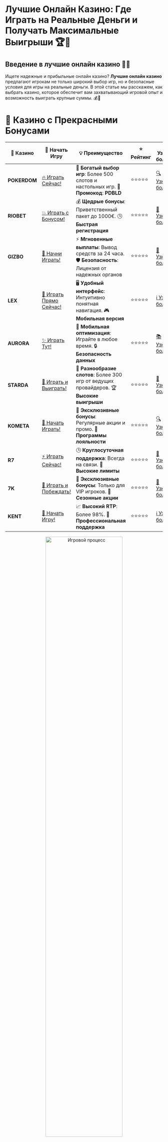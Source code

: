 # **Лучшие Онлайн Казино: Где Играть на Реальные Деньги и Получать Максимальные Выигрыши 🏆🎰**

## Введение в **лучшие онлайн казино** 🌟💸

Ищете надежные и прибыльные онлайн казино? **Лучшие онлайн казино** предлагают игрокам не только широкий выбор игр, но и безопасные условия для игры на реальные деньги. В этой статье мы расскажем, как выбрать казино, которое обеспечит вам захватывающий игровой опыт и возможность выиграть крупные суммы. 💰🎲

# 🌟 Казино с Прекрасными Бонусами

| 🎲 **Казино** | 🔗 **Начать Игру** | 💡 **Преимущество** | ⭐ **Рейтинг** | 🔗 **Узнать больше** | 🆕 **Новая информация** |
|--------------|---------------------|---------------------|----------------|----------------------|-------------------------|
| **POKERDOM**  | [🔥 Играть Сейчас!](https://brandplay.link/4k77v2yx) | 🎉 **Богатый выбор игр**: Более 500 слотов и настольных игр. 🎁 **Промокод**: **PDBLD** | ⭐⭐⭐⭐⭐ | [🔍 Узнать больше](https://brandplay.link/4k77v2yx) | 🏆 **Победители турниров** получают эксклюзивные подарки! |
| **RIOBET**    | [💥 Играть с Бонусом!](https://brandplay.link/7xBLTPyj) | 💰 **Щедрые бонусы**: Приветственный пакет до 1000€. 🕒 **Быстрая регистрация** | ⭐⭐⭐⭐⭐ | [📖 Узнать больше](https://brandplay.link/7xBLTPyj) | 💬 **Поддержка 24/7** для комфортной игры в любое время! |
| **GIZBO**     | [🚀 Начни Играть!](https://brandplay.link/bprXw4YV) | ⚡ **Мгновенные выплаты**: Вывод средств за 24 часа. 🛡️ **Безопасность**: Лицензия от надежных органов | ⭐⭐⭐⭐⭐ | [📝 Узнать больше](https://brandplay.link/bprXw4YV) | 🔒 **SSL-шифрование** для максимальной безопасности данных игроков. |
| **LEX**       | [💎 Играть Прямо Сейчас!](https://brandplay.link/zW4hdDFV) | 🖥️ **Удобный интерфейс**: Интуитивно понятная навигация. 🎮 **Мобильная версия** | ⭐⭐⭐⭐⭐ | [ℹ️ Узнать больше](https://brandplay.link/zW4hdDFV) | 📱 **Поддержка всех мобильных устройств** для удобства игры в любом месте. |
| **AURORA**    | [✨ Играть Тут!](https://10trafic-stat2.com/click/668546556bcc6313411604bd/6766/13032/subaccount) | 📱 **Мобильная оптимизация**: Играйте в любое время. 🔒 **Безопасность данных** | ⭐⭐⭐⭐⭐ | [📚 Узнать больше](https://10trafic-stat2.com/click/668546556bcc6313411604bd/6766/13032/subaccount) | 🌍 **Международная лицензия** на деятельность в разных странах. |
| **STARDА**    | [🎉 Играть и Выиграть!](https://brandplay.link/fB7xwRFL) | 🎰 **Разнообразие слотов**: Более 300 игр от ведущих провайдеров. 🏆 **Высокие выигрыши** | ⭐⭐⭐⭐⭐ | [🔎 Узнать больше](https://brandplay.link/fB7xwRFL) | 🎉 **Ежемесячные турниры** с крупными призами! |
| **KOMETA**    | [🎁 Начать Играть!](https://brandplay.link/8ZymQJV8) | 🎁 **Эксклюзивные бонусы**: Регулярные акции и промо. 🔄 **Программы лояльности** | ⭐⭐⭐⭐⭐ | [🔍 Узнать больше](https://brandplay.link/8ZymQJV8) | 🌟 **Персонализированные предложения** для долгосрочных игроков. |
| **R7**        | [⚡ Играть Сейчас!](https://brandplay.link/bMd3Yjsw) | 🕒 **Круглосуточная поддержка**: Всегда на связи. 💸 **Высокие лимиты** | ⭐⭐⭐⭐⭐ | [📖 Узнать больше](https://brandplay.link/bMd3Yjsw) | 🎯 **Рейтинг игроков** для лучших участников. |
| **7K**        | [🎯 Играть и Побеждать!](https://brandplay.link/BvQyFShp) | 🌟 **Эксклюзивные бонусы**: Только для VIP игроков. 🎉 **Сезонные акции** | ⭐⭐⭐⭐⭐ | [📝 Узнать больше](https://brandplay.link/BvQyFShp) | 🥇 **Особые привилегии** для постоянных игроков. |
| **KENT**      | [🔑 Начать Игру!](https://brandplay.link/Fv2WP3js) | 📈 **Высокий RTP**: Более 98%. 💼 **Профессиональная поддержка** | ⭐⭐⭐⭐⭐ | [ℹ️ Узнать больше](https://brandplay.link/Fv2WP3js) | 💬 **Поддержка на нескольких языках** для удобства игроков. |

<div align="center"> <img src="https://i.pinimg.com/originals/1d/b3/25/1db325483acbe642c6d4e6fdd73a4988.gif" alt="Игровой процесс" width="70%"> </div>
---

# 🚀 Быстрые Выигрыши и Поддержка

| 🎲 **Казино** | 🔗 **Начать Игру** | 💡 **Преимущество** | ⭐ **Рейтинг** | 🔗 **Узнать больше** | 🆕 **Новая информация** |
|--------------|---------------------|---------------------|----------------|----------------------|-------------------------|
| **GAMA**      | [🎯 Играть Прямо Сейчас!](https://brandplay.link/j6NMKsDz) | 🔍 **Интуитивный интерфейс**: Легкость использования. 🏅 **Престижные турниры** | ⭐⭐⭐⭐☆ | [🔎 Узнать больше](https://brandplay.link/j6NMKsDz) | 🏆 **Турниры с большими призами** каждый месяц. |
| **ONION**     | [💥 Играть и Выигрывать!](https://brandplay.link/zBGRVpQ9) | 🤑 **Низкие ставки**: Идеально для начинающих. 🔄 **Быстрые выводы** | ⭐⭐⭐⭐☆ | [🔍 Узнать больше](https://brandplay.link/zBGRVpQ9) | 🎮 **Казино для новичков** с простыми правилами. |
| **ЧЕМПИОН**   | [🏅 Играть в Турнире!](https://temon-gter.cfd/go/lRq?p80412p304504pcc44t17455) | 🏅 **Лояльная программа**: Награды за активность. 🎁 **Ежемесячные бонусы** | ⭐⭐⭐⭐☆ | [📖 Узнать больше](https://temon-gter.cfd/go/lRq?p80412p304504pcc44t17455) | 🥇 **Турниры и лояльность** — каждый шаг вознаграждается. |
| **VAVADA**    | [🚀 Играть Без Ожидания!](https://vavadapartner.pro/?promo=ea5c9275-6854-4505-94fc-95ab18221945-linkb2) | 🚀 **Быстрая регистрация**: Начните играть мгновенно. 🔐 **Безопасные транзакции** | ⭐⭐⭐⭐☆ | [📝 Узнать больше](https://vavadapartner.pro/?promo=ea5c9275-6854-4505-94fc-95ab18221945-linkb2) | 🏆 **Программа для новых игроков** с бонусами за регистрацию. |
| **FRIENDS**   | [🎉 Играть и Развлекаться!](https://gofriends.mba/linkb2) | 🤝 **Социальные игры**: Играйте с друзьями. 🌐 **Мультиплатформенность** | ⭐⭐⭐⭐☆ | [ℹ️ Узнать больше](https://gofriends.mba/linkb2) | 🎮 **Играйте с друзьями** и зарабатывайте бонусы за совместные действия. |
| **1WIN**      | [⚡ Играть и Выигрывать!](https://brandplay.link/smXVpBbG) | 🏆 **Спортивные ставки**: Широкий выбор видов спорта. 💵 **Высокие коэффициенты** | ⭐⭐⭐⭐☆ | [📚 Узнать больше](https://brandplay.link/smXVpBbG) | ⚽ **Бонусы на спортивные ставки** для активных игроков. |
| **DRIP**      | [💥 Играть Сразу!](https://drp-ircp01.com/c07e6a3db) | 🌐 **Инновационные игры**: Новейшие игровые технологии. 🛡️ **Высокая безопасность** | ⭐⭐⭐⭐☆ | [🔎 Узнать больше](https://drp-ircp01.com/c07e6a3db) | 🔧 **Инновационные функции** для удобства игры. |
| **JOYCASINO** | [🎰 Играть И Побеждать!](https://rpc30.call2me.pro/?/ru/registration?apkpop=0&partner=p24970p3291217pc98f) | 🎁 **Приятные бонусы**: Ежедневные акции и подарки. 🕹️ **Разнообразие игр** | ⭐⭐⭐⭐☆ | [🔍 Узнать больше](https://rpc30.call2me.pro/?/ru/registration?apkpop=0&partner=p24970p3291217pc98f) | 🎉 **Щедрые фриспины** для новых игроков. |
| **PLAYFORTUNA** | [🔥 Играть С Бонусом!](https://fortunapromo.net/alt/playfortuna/registration?0dc4a9362a71feb7e3f165fb8e766f70) | 🎉 **Регулярные акции**: Бонусы, фриспины и многое другое. 🏅 **Турниры** | ⭐⭐⭐⭐☆ | [📚 Узнать больше](https://fortunapromo.net/alt/playfortuna/registration?0dc4a9362a71feb7e3f165fb8e766f70) | 🎯 **Выгодные предложения** на популярные игры. |
| **SYKAA**     | [💸 Играть Сейчас!](https://s-two-way.com/?source=linkb2&pid=30697) | 💸 **Доступные ставки**: Идеально для новичков. 🎁 **Щедрые бонусы** | ⭐⭐⭐⭐☆ | [🔍 Узнать больше](https://s-two-way.com/?source=linkb2&pid=30697) | 💥 **Акции с большими бонусами** для новичков и опытных игроков. |

<div align="center"> <img src="https://schaeffers-cdn.s3.amazonaws.com/images/default-source/schaeffers-cdn-images/default-images/sectors/bigstock-casino-gambling-concept-with-f-369012793.jpg?sfvrsn=493ad806_4" alt="Игровой процесс" width="70%"> </div>
---

# 💸 Казино с Привлекательными Программами Лояльности

| 🎲 **Казино** | 🔗 **Начать Игру** | 💡 **Преимущество** | ⭐ **Рейтинг** | 🔗 **Узнать больше** | 🆕 **Новая информация** |
|--------------|---------------------|---------------------|----------------|----------------------|-------------------------|
| **KOMETA**    | [🎯 Начни Играть!](https://brandplay.link/8ZymQJV8) | 🎁 **Эксклюзивные бонусы**: Регулярные акции и промо. 🔄 **Программы лояльности** | ⭐⭐⭐⭐⭐ | [🔍 Узнать больше](https://brandplay.link/8ZymQJV8) | 🌟 **Персонализированные предложения** для долгосрочных игроков. |
| **1Xslots**   | [🏅 Играть Прямо Сейчас!](https://brandplay.link/hSB1khtr) | 🎉 **Множество акций**: Еженедельные бонусы и турниры. 🛡️ **Безопасность** | ⭐⭐⭐⭐⭐ | [📚 Узнать больше](https://brandplay.link/hSB1khtr) | 🏅 **Награды за активность**: участники программы лояльности получают специальные привилегии. |
| **R7**        | [🚀 Играть Сейчас!](https://brandplay.link/bMd3Yjsw) | 🕒 **Круглосуточная поддержка**: Всегда на связи. 💸 **Высокие лимиты** | ⭐⭐⭐⭐⭐ | [📖 Узнать больше](https://brandplay.link/bMd3Yjsw) | 💬 **VIP-поддержка** для постоянных игроков с приоритетом. |

<div align="center"> <img src="https://i.pinimg.com/originals/1d/b3/25/1db325483acbe642c6d4e6fdd73a4988.gif" alt="Игровой процесс" width="70%"> </div>
---

---

## Как выбрать **лучшие онлайн казино**? 🧐🔍

### 1. **Лицензия и безопасность** 🔐🎮

Перед тем как начать играть, обязательно убедитесь, что казино имеет действующую лицензию от авторитетных органов (например, Curacao, Malta Gaming Authority, UK Gambling Commission). Это гарантирует безопасность ваших данных и честность игр.

### 2. **Широкий выбор игр** 🎰💥

**Лучшие онлайн казино** предлагают разнообразие игр: от классических слотов и настольных игр до инновационных видеослотов с бонусами, фриспинами и прогрессивными джекпотами. Чем больше выбор, тем интереснее игра!

### 3. **Бонусы и акции** 🎁✨

Не забывайте обращать внимание на бонусные предложения. **Лучшие онлайн казино** предлагают щедрые бонусы на первый депозит, фриспины и другие привилегии для новичков и постоянных игроков. Приятные бонусы помогут увеличить ваш банкролл и продлить удовольствие от игры.

### 4. **Методы пополнения и вывода средств** 💳💸

Современные онлайн казино предлагают широкий выбор способов пополнения и вывода средств: банковские карты, электронные кошельки, криптовалюты и другие удобные способы. Убедитесь, что казино поддерживает удобные и быстрые способы перевода средств.

---

## Преимущества **лучших онлайн казино** 🏅🎰

### 1. **Высокие шансы на выигрыш** 🏆🎯

**Лучшие онлайн казино** предлагают слоты с высоким RTP (возвратом игроку), что увеличивает шансы на выигрыш. Эти казино также предоставляют джекпоты и бонусные игры, которые могут принести крупные суммы.

### 2. **Безопасность и честность** 🔒🎮

Проверенные казино используют технологии шифрования для защиты личных данных игроков и обеспечивают честность игровых процессов. Все игры проходят сертификацию и регулярно проверяются независимыми аудиторами.

### 3. **Круглосуточная поддержка** 💬🕒

**Лучшие онлайн казино** предоставляют профессиональную службу поддержки, которая готова помочь вам в любое время дня и ночи. Это гарантирует, что вы всегда получите помощь в случае возникновения проблем.

### 4. **Разнообразие бонусов** 🎁🎉

Щедрые бонусы — неотъемлемая часть **лучших онлайн казино**. В таких казино вы можете ожидать бонусы за регистрацию, бонусы на депозиты, кэшбек и другие предложения, которые помогут вам удвоить или утроить свой банкролл.

---

## Где найти **лучшие онлайн казино**? 🏆🌐

### 1. **Pokerdom** 🎮💰

- **Лицензия**: Curacao eGaming
- **Особенности**: Большой выбор слотов и настольных игр, щедрые бонусы и акции.
- **Методы пополнения**: Банковские карты, электронные кошельки, криптовалюты.

#### Преимущества:
- Отличные условия для новичков.
- Множество акций и турниров.
- Быстрые выплаты и безопасные переводы.

---

### 2. **Riobet** 🎰🎉

- **Лицензия**: Malta Gaming Authority
- **Особенности**: Регулярные бонусы и акции, поддержка популярных слотов и настольных игр.
- **Методы пополнения**: Visa, MasterCard, Skrill, Neteller.

#### Преимущества:
- Высокие RTP на популярных слотах.
- Поддержка различных платежных систем.
- Надежная защита данных игроков.

---

### 3. **Gizbo** 💸🎲

- **Лицензия**: UK Gambling Commission
- **Особенности**: Широкий выбор игр, быстрые выплаты, привлекательно оформленный интерфейс.
- **Методы пополнения**: Банковские карты, электронные кошельки.

#### Преимущества:
- Большой выбор слотов с бонусами и джекпотами.
- Мгновенные выплаты.
- Простой и удобный интерфейс.

---

### 4. **LEX** 🌟🎰

- **Лицензия**: Curacao eGaming
- **Особенности**: Современный сайт, эксклюзивные игры и щедрые бонусы для новых игроков.
- **Методы пополнения**: Visa, MasterCard, Skrill.

#### Преимущества:
- Удобная навигация по сайту.
- Множество бонусных предложений.
- Высокий RTP на большинстве игр.

---

### 5. **Aurora** 🌟💎

- **Лицензия**: Malta Gaming Authority
- **Особенности**: Множество акций и бонусов, доступ к популярным слотам и настольным играм.
- **Методы пополнения**: PayPal, Visa, MasterCard.

#### Преимущества:
- Привлекательные бонусы на депозиты.
- Широкий выбор игр и фриспинов.
- Регулярные турниры и розыгрыши.

---

### 6. **Starda** ✨🎰

- **Лицензия**: Curacao eGaming
- **Особенности**: Множество бонусных предложений, интересные турниры, поддержка криптовалют.
- **Методы пополнения**: Электронные кошельки, криптовалюты.

#### Преимущества:
- Регулярные бонусы и акции.
- Быстрые выплаты и поддержка криптовалют.
- Доступ к популярным слотам и настольным играм.

---

## Заключение: Найдите **лучшее онлайн казино** и начните выигрывать! 🏅🎰

**Лучшие онлайн казино** — это идеальные места для того, чтобы испытать удачу и выиграть реальные деньги. Важно выбрать надежную платформу, которая предлагает высококачественные игры, бонусы и безопасные условия для игры. Присоединяйтесь к одному из **лучших онлайн казино** и наслаждайтесь азартом и шансом на выигрыш! 🎉💰

---

## Часто задаваемые вопросы (FAQ) ❓📚

### 1. Как выбрать **лучшее онлайн казино**? 🏆🎰

Для выбора лучшего казино обратите внимание на лицензию, отзывы игроков, выбор игр и бонусные предложения. Также важны методы пополнения и вывода средств, а также безопасность игры.

### 2. Можно ли выиграть реальные деньги в **лучших онлайн казино**? 💸💰

Да, играя в **лучших онлайн казино**, вы можете выиграть реальные деньги. Это одно из главных преимуществ онлайн-казино, где ставки делаются на реальные деньги, а выигрыши выводятся на ваш счет.

### 3. Какие бонусы предлагают **лучшие онлайн казино**? 🎁🎉

**Лучшие онлайн казино** предлагают разнообразные бонусы, включая бонусы за регистрацию, фриспины, бонусы на депозит и программы лояльности для постоянных игроков.

### 4. Где найти **лучшие онлайн казино**? 🌐💸

Вы можете найти лучшие онлайн казино, исследовав рейтинги, отзывы игроков и предложения различных платформ. Обращайте внимание на лицензии и репутацию казино для гарантии безопасности.
